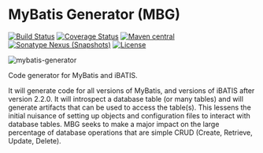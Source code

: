 MyBatis Generator (MBG)
=======================

[![Build Status](https://travis-ci.org/mybatis/generator.svg?branch=master)](https://travis-ci.org/mybatis/generator)
[![Coverage Status](https://coveralls.io/repos/mybatis/generator/badge.svg?branch=master&service=github)](https://coveralls.io/github/mybatis/generator?branch=master)
[![Maven central](https://maven-badges.herokuapp.com/maven-central/org.mybatis.generator/mybatis-generator/badge.svg)](https://maven-badges.herokuapp.com/maven-central/org.mybatis.generator/mybatis-generator)
[![Sonatype Nexus (Snapshots)](https://img.shields.io/nexus/s/https/oss.sonatype.org/org.mybatis.generator/mybatis-generator.svg)](https://oss.sonatype.org/content/repositories/snapshots/org/mybatis/generator/mybatis-generator)
[![License](http://img.shields.io/:license-apache-brightgreen.svg)](http://www.apache.org/licenses/LICENSE-2.0.html)

![mybatis-generator](http://mybatis.github.io/images/mybatis-logo.png)

Code generator for MyBatis and iBATIS.

It will generate code for all versions of MyBatis, and versions of iBATIS after version 2.2.0. It will introspect a database table (or many tables) and will generate artifacts that can be used to access the table(s). This lessens the initial nuisance of setting up objects and configuration files to interact with database tables. MBG seeks to make a major impact on the large percentage of database operations that are simple CRUD (Create, Retrieve, Update, Delete).
